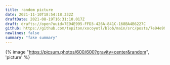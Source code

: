 ```yaml
---
title: random picture
date: 2021-11-10T18:54:18.332Z
draftDate: 2021-08-19T16:31:10.017Z
draft: drafts://open?uuid=7E94E995-FFD3-426A-841C-168BA4B6227C
github: https://github.com/tepiton/xocoyotl/blob/main/src/posts/7e94e995-ffd3-426a-841c-168ba4b6227c.md
newlines: false
summary: "fake summary"
---
```

{% image "https://picsum.photos/600/600?gravity=center&random", 'picture' %}

